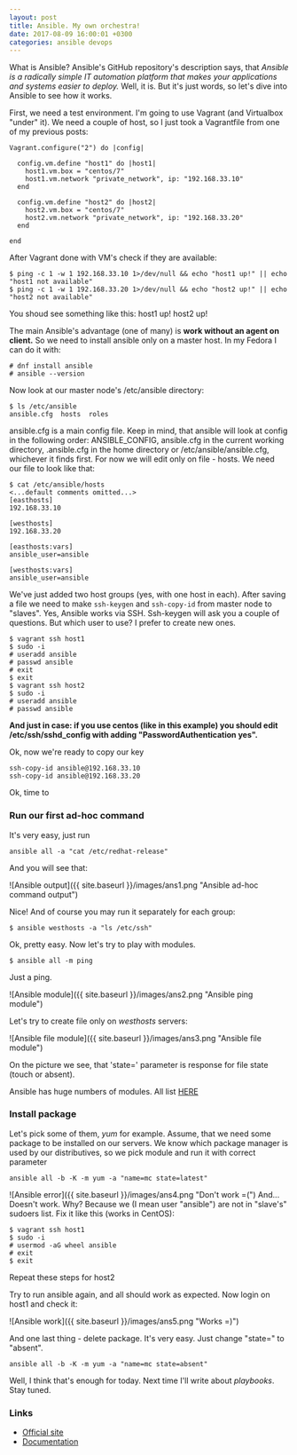 ```yaml
---
layout: post
title: Ansible. My own orchestra!
date: 2017-08-09 16:00:01 +0300
categories: ansible devops
---
```

What is Ansible? Ansible's GitHub repository's description says, that *Ansible is a radically simple IT automation platform that makes your applications and systems easier to deploy.* Well, it is. But it's just words, so let's dive into Ansible to see how it works.

First, we need a test environment. I'm going to use Vagrant (and Virtualbox "under" it). We need a couple of host, so I just took a Vagrantfile from one of my previous posts:
```
Vagrant.configure("2") do |config|

  config.vm.define "host1" do |host1|
    host1.vm.box = "centos/7"
    host1.vm.network "private_network", ip: "192.168.33.10"
  end

  config.vm.define "host2" do |host2|
    host2.vm.box = "centos/7"
    host2.vm.network "private_network", ip: "192.168.33.20"
  end

end
```
After Vagrant done with VM's check if they are available:
```
$ ping -c 1 -w 1 192.168.33.10 1>/dev/null && echo "host1 up!" || echo "host1 not available"
$ ping -c 1 -w 1 192.168.33.20 1>/dev/null && echo "host2 up!" || echo "host2 not available"
```
You shoud see something like this: host1 up! host2 up!

The main Ansible's advantage (one of many) is **work without an agent on client.** So we need to install ansible only on a master host. In my Fedora I can do it with:
```
# dnf install ansible
# ansible --version
```
Now look at our master node's /etc/ansible directory:
```
$ ls /etc/ansible
ansible.cfg  hosts  roles
```
ansible.cfg is a main config file. Keep in mind, that ansible will look at config in the following order: 
ANSIBLE_CONFIG, ansible.cfg in the current working directory, .ansible.cfg in the home directory or /etc/ansible/ansible.cfg, whichever it finds first. For now we will edit only on file - hosts. We need our file to look like that:
```
$ cat /etc/ansible/hosts
<...default comments omitted...>
[easthosts]
192.168.33.10

[westhosts]
192.168.33.20

[easthosts:vars]
ansible_user=ansible

[westhosts:vars]
ansible_user=ansible
```
We've just added two host groups (yes, with one host in each).
After saving a file we need to make `ssh-keygen` and `ssh-copy-id` from master node to "slaves". Yes, Ansible works via SSH. Ssh-keygen will ask you a couple of questions. But which user to use? I prefer to create new ones.
```
$ vagrant ssh host1
$ sudo -i
# useradd ansible
# passwd ansible
# exit
$ exit
$ vagrant ssh host2
$ sudo -i
# useradd ansible
# passwd ansible
```
**And just in case: if you use centos (like in this example) you should edit /etc/ssh/sshd_config with adding "PasswordAuthentication yes".**

Ok, now we're ready to copy our key
```
ssh-copy-id ansible@192.168.33.10
ssh-copy-id ansible@192.168.33.20
```
Ok, time to

### Run our first ad-hoc command

It's very easy, just run
```
ansible all -a "cat /etc/redhat-release"
```
And you will see that:

![Ansible output]({{ site.baseurl }}/images/ans1.png "Ansible ad-hoc command output")

Nice!
And of course you may run it separately for each group:
```
$ ansible westhosts -a "ls /etc/ssh"
```
Ok, pretty easy. Now let's try to play with modules.
```
$ ansible all -m ping
```
Just a ping. 

![Ansible module]({{ site.baseurl }}/images/ans2.png "Ansible ping module")

Let's try to create file only on *westhosts* servers:

![Ansible file module]({{ site.baseurl }}/images/ans3.png "Ansible file module")

On the picture we see, that 'state=' parameter is response for file state (touch or absent).

Ansible has huge numbers of modules. All list [HERE](http://docs.ansible.com/ansible/latest/list_of_all_modules.html)

### Install package

Let's pick some of them, *yum* for example.
Assume, that we need some package to be installed on our servers. We know which package manager  is used by our  distributives, so we pick module and run it with correct parameter
```
ansible all -b -K -m yum -a "name=mc state=latest"
```
![Ansible error]({{ site.baseurl }}/images/ans4.png "Don't work =(")
And... Doesn't work. Why? Because we (I mean user "ansible") are not in "slave's" sudoers list. Fix it like this (works in CentOS):
```
$ vagrant ssh host1
$ sudo -i
# usermod -aG wheel ansible
# exit
$ exit
```
Repeat these steps for host2

Try to run ansible again, and all should work as expected.
Now login on host1 and check it:

![Ansible work]({{ site.baseurl }}/images/ans5.png "Works =)")

And one last thing - delete package. It's very easy. Just change "state=" to "absent".
```
ansible all -b -K -m yum -a "name=mc state=absent"
```

Well, I think that's enough for today. Next time I'll write about *playbooks*. Stay tuned.

### Links
* [Official site](https://www.ansible.com/)
* [Documentation](https://docs.ansible.com/)
